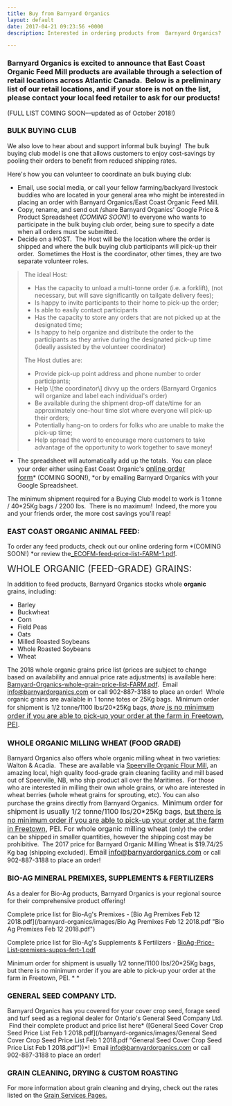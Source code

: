 ```yaml
---
title: Buy from Barnyard Organics
layout: default
date: 2017-04-21 09:23:56 +0000
description: Interested in ordering products from  Barnyard Organics?

---
```

### Barnyard Organics is excited to announce that East Coast Organic Feed Mill products are available through a selection of retail locations across Atlantic Canada.  Below is a preliminary list of our retail locations, and if your store is not on the list, please contact your local feed retailer to ask for our products!

(FULL LIST COMING SOON––updated as of October 2018!)

### BULK BUYING CLUB

We also love to hear about and support informal bulk buying!  The bulk buying club model is one that allows customers to enjoy cost-savings by pooling their orders to benefit from reduced shipping rates.

Here's how you can volunteer to coordinate an bulk buying club:

* Email, use social media, or call your fellow farming/backyard livestock buddies who are located in your general area who might be interested in placing an order with Barnyard Organics/East Coast Organic Feed Mill.
* Copy, rename, and send out /share Barnyard Organics' Google Price & Product Spreadsheet _(COMING SOON!)_ to everyone who wants to participate in the bulk buying club order, being sure to specify a date when all orders must be submitted.
* Decide on a HOST.  The Host will be the location where the order is shipped and where the bulk buying club participants will pick-up their order.  Sometimes the Host is the coordinator, other times, they are two separate volunteer roles.

<blockquote>The ideal Host:<br><ul><li>Has the capacity to unload a multi-tonne order (i.e. a forklift), (not necessary, but will save significantly on tailgate delivery fees);<br></li><li>Is happy to invite participants to their home to pick-up the order;<br></li><li>Is able to easily contact participants <br></li><li>Has the capacity to store any orders that are not picked up at the designated time;<br></li><li>Is happy to help organize and distribute the order to the participants as they arrive during the designated pick-up time (ideally assisted by the volunteer coordinator)<br></li></ul>The Host duties are:<br><ul><li>Provide pick-up point address and phone number to order participants;<br></li><li>Help \[the coordinator\] divvy up the orders (Barnyard Organics will organize and label each individual's order)<br></li><li>Be available during the shipment drop-off date/time for an approximately one-hour time slot where everyone will pick-up their orders;<br></li><li>Potentially hang-on to orders for folks who are unable to make the pick-up time;<br></li><li>Help spread the word to encourage more customers to take advantage of the opportunity to work together to save money!<br></li></ul></blockquote>

* The spreadsheet will automatically add up the totals.  You can place your order either using East Coast Organic's <a href="linkhere" style="font-size: 1rem;">online order form</a>* (COMING SOON!), *or by emailing Barnyard Organics with your Google Spreadsheet.

The minimum shipment required for a Buying Club model to work is 1 tonne / 40*25Kg bags / 2200 lbs.  There is no maximum!  Indeed, the more you and your friends order, the more cost savings you'll reap!

### EAST COAST ORGANIC ANIMAL FEED:

To order any feed products, check out our online ordering form *(COMING SOON!) *or review the[_ECOFM-feed-price-list-FARM-1.pdf](/barnyard-organics/images/_ECOFM-feed-price-list-FARM-1.pdf "_ECOFM-feed-price-list-FARM-1.pdf").

<span style="color: rgb(40, 40, 40); font-size: 1.5em; word-spacing: 0.5px;">WHOLE ORGANIC (FEED-GRADE) GRAINS:</span>

In addition to feed products, Barnyard Organics stocks whole **organic** grains, including:

* Barley
* Buckwheat
* Corn
* Field Peas
* Oats
* Milled Roasted Soybeans
* Whole Roasted Soybeans
* Wheat

The 2018 whole organic grains price list (prices are subject to change based on availability and annual price rate adjustments) is available here: [Barnyard-Organics-whole-grain-price-list-FARM.pdf](/barnyard-organics/images/Barnyard-Organics-whole-grain-price-list-FARM.pdf "Barnyard-Organics-whole-grain-price-list-FARM.pdf").  Email [info@barnyardorganics.com](info@barnyardorganics.com) or call 902-887-3188 to place an order!  Whole organic grains are available in 1 tonne totes or 25Kg bags.  Minimum order for shipment is 1/2 tonne/1100 lbs/20*25Kg bags, _there_<span style="font-size: 1rem;"><u> is no minimum order if you are able to pick-up your order at the farm in Freetown, PEI</u>.</span>

### WHOLE ORGANIC MILLING WHEAT (FOOD GRADE)

Barnyard Organics also offers whole organic milling wheat in two varieties:   Walton & Acadia.  These are available via [Speerville Organic Flour Mill](http://www.speervilleflourmill.ca), an amazing local, high quality food-grade grain cleaning facility and mill based out of Speerville, NB, who ship product all over the Maritimes.  For those who are interested in milling their own whole grains, or who are interested in wheat berries (whole wheat grains for sprouting, etc). You can also purchase the grains directly from Barnyard Organics.  <span style="font-size: 1rem;">Minimum order for shipment is usually 1/2 tonne/1100 lbs/20*25Kg bags, <u>but there is no minimum order if you are able to pick-up your order at the farm in Freetown</u>, PEI.  For whole organic milling wheat </span>(only) the order can be shipped in smaller quantities, however the shipping cost may be prohibitive.  The 2017 price for Barnyard Organic Milling Wheat is $19.74/25 Kg bag (shipping excluded). <span style="font-size: 1rem;">Email <a href="info@barnyardorganics.com">info@barnyardorganics.com</a> </span>or call 902-887-3188 to place an order!

### BIO-AG MINERAL PREMIXES, SUPPLEMENTS & FERTILIZERS

As a dealer for Bio-Ag products, Barnyard Organics is your regional source for their comprehensive product offering!

Complete price list for Bio-Ag's Premixes - [Bio Ag Premixes Feb 12 2018.pdf](/barnyard-organics/images/Bio Ag Premixes Feb 12 2018.pdf "Bio Ag Premixes Feb 12 2018.pdf")

Complete price list for Bio-Ag's Supplements & Fertilizers - [BioAg-Price-List-premixes-supps-fert-1.pdf](/barnyard-organics/images/BioAg-Price-List-premixes-supps-fert-1.pdf "BioAg-Price-List-premixes-supps-fert-1.pdf")

Minimum order for shipment is usually 1/2 tonne/1100 lbs/20*25Kg bags, but there is no minimum order if you are able to pick-up your order at the farm in Freetown, PEI. *
\*

### GENERAL SEED COMPANY LTD.

Barnyard Organics has you covered for your cover crop seed, forage seed and turf seed as a regional dealer for Ontario's General Seed Company Ltd.  Find their complete product and price list here* ([General Seed Cover Crop Seed Price List Feb 1 2018.pdf](/barnyard-organics/images/General Seed Cover Crop Seed Price List Feb 1 2018.pdf "General Seed Cover Crop Seed Price List Feb 1 2018.pdf"))*!  Email  [info@barnyardorganics.com](info@barnyardorganics.com) or call 902-887-3188 to place an order!

### GRAIN CLEANING, DRYING & CUSTOM ROASTING

For more information about grain cleaning and drying, check out the rates listed on the [Grain Services Pages.](https://barnyardorganics.com/services/grain-cleaning-drying)